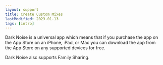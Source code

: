 ```yaml
---
layout: support
title: Create Custom Mixes
lastModified: 2023-01-13
tags: [intro]
---
```


Dark Noise is a universal app which means that if you purchase the app on the App Store on an iPhone, iPad, or Mac you can download the app from the App Store on any supported devices for free.

Dark Noise also supports Family Sharing.